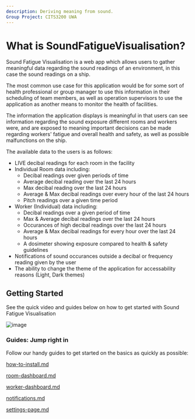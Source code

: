```yaml
---
description: Deriving meaning from sound.
Group Project: CITS3200 UWA
---
```


# What is SoundFatigueVisualisation?

Sound Fatigue Visualisation is a web app which allows users to gather meaningful data regarding the sound readings of an environment, in this case the sound readings on a ship.

The most common use case for this application would be for some sort of health professional or group manager to use this information in their scheduling of team members, as well as operation supervisors to use the application as another means to monitor the health of facilities.

The information the application displays is meaningful in that users can see information regarding the sound exposure different rooms and workers were, and are exposed to meaning important decisions can be made regarding workers' fatigue and overall health and safety, as well as possible malfunctions on the ship.

The available data to the users is as follows:

* LIVE decibal readings for each room in the facility
* Individual Room data including:
  * Decibal readings over given periods of time
  * Average decibal reading over the last 24 hours
  * Max decibal reading over the last 24 hours
  * Average & Max decibal readings over every hour of the last 24 hours
  * Pitch readings over a given time period
* Worker (Individual) data including:
  * Decibal readings over a given period of time
  * Max & Average decibal readings over the last 24 hours
  * Occurances of high decibal readings over the last 24 hours
  * Average & Max decibal readings for every hour over the last 24 hours
  * A dosimeter showing exposure compared to health & safety guidelines
* Notifications of sound occurances outside a decibal or frequency reading given by the user
* The ability to change the theme of the application for accessability reasons (Light, Dark themes)

## Getting Started

See the quick video and guides below on how to get started with Sound Fatigue Visualisation

![image](https://user-images.githubusercontent.com/68227178/195305318-2ad93406-10af-487c-ac69-436ffdeaab3f.png)

### Guides: Jump right in

Follow our handy guides to get started on the basics as quickly as possible:

[how-to-install.md](installation-guide/how-to-install.md)

[room-dashboard.md](user-guide/room-dashboard.md)

[worker-dashboard.md](user-guide/worker-dashboard.md)

[notifications.md](user-guide/notifications.md)

[settings-page.md](user-guide/settings-page.md)

